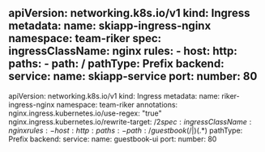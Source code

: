 apiVersion: networking.k8s.io/v1
kind: Ingress
metadata:
  name: skiapp-ingress-nginx
  namespace: team-riker
spec:
  ingressClassName: nginx
  rules:
    - host: 
      http:
        paths:
          - path: /
            pathType: Prefix
            backend:
              service:
                name: skiapp-service
                port:
                  number: 80
---
apiVersion: networking.k8s.io/v1
kind: Ingress
metadata:
  name: riker-ingress-nginx
  namespace: team-riker
  annotations:
    nginx.ingress.kubernetes.io/use-regex: "true"
    nginx.ingress.kubernetes.io/rewrite-target: /$2  
spec:
  ingressClassName: nginx
  rules:
    - host: 
      http:
        paths:
          - path: /guestbook(/|$)(.*)
            pathType: Prefix
            backend:
              service:
                name: guestbook-ui
                port:
                  number: 80